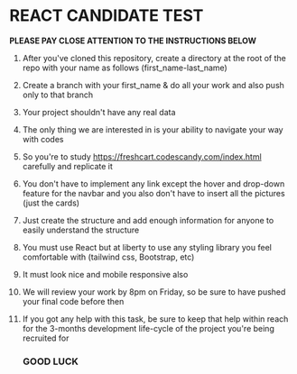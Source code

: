 # REACT CANDIDATE TEST

**PLEASE PAY CLOSE ATTENTION TO THE INSTRUCTIONS BELOW**
1. After you've cloned this repository, create a directory at the root of the repo with your name as follows (first_name-last_name)
2. Create a branch with your first_name & do all your work and also push only to that branch
3. Your project shouldn't have any real data
4. The only thing we are interested in is your ability to navigate your way with codes
5. So you're to study https://freshcart.codescandy.com/index.html carefully and replicate it
6. You don't have to implement any link except the hover and drop-down feature for the navbar and you also don't have to insert all the pictures (just the cards)
7. Just create the structure and add enough information for anyone to easily understand the structure
8. You must use React but at liberty to use any styling library you feel comfortable with (tailwind css, Bootstrap, etc)
9. It must look nice and mobile responsive also
10. We will review your work by 8pm on Friday, so be sure to have pushed your final code before then
11. If you got any help with this task, be sure to keep that help within reach for the 3-months development life-cycle of the project you're being recruited for

    ### GOOD LUCK 


